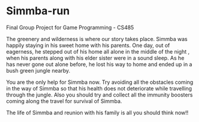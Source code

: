 # Simmba-run

Final Group Project for Game Programming - CS485


The greenery and wilderness is where our story takes place. Simmba was happily staying in his sweet home with his parents. One day, out of eagerness, he stepped out of his home all alone in the middle of the night , when his parents along with his elder sister were in a sound sleep. As he has never gone out alone before, he lost his way to home and ended up in a bush green jungle nearby. 

You are the only help for Simmba now. Try avoiding all the obstacles coming in the way of Simmba so that his health does not deteriorate while travelling through the jungle. Also you should try and collect all the immunity boosters coming along the travel for survival of Simmba. 

The life of Simmba and reunion with his family is all you should think now!!
